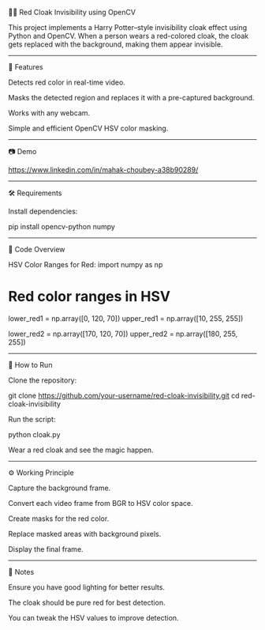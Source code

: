 🧙‍♂️ Red Cloak Invisibility using OpenCV

This project implements a Harry Potter–style invisibility cloak effect using Python and OpenCV.
When a person wears a red-colored cloak, the cloak gets replaced with the background, making them appear invisible.


*************************************************************************************************************************************************************************************
📌 Features

Detects red color in real-time video.

Masks the detected region and replaces it with a pre-captured background.

Works with any webcam.

Simple and efficient OpenCV HSV color masking.



*************************************************************************************************************************************************************************************
📷 Demo

https://www.linkedin.com/in/mahak-choubey-a38b90289/

*************************************************************************************************************************************************************************************
🛠️ Requirements

Install dependencies:

pip install opencv-python numpy



*************************************************************************************************************************************************************************************
📄 Code Overview

HSV Color Ranges for Red:
import numpy as np

# Red color ranges in HSV
lower_red1 = np.array([0, 120, 70])
upper_red1 = np.array([10, 255, 255])

lower_red2 = np.array([170, 120, 70])
upper_red2 = np.array([180, 255, 255])


*************************************************************************************************************************************************************************************
🚀 How to Run

Clone the repository:

git clone https://github.com/your-username/red-cloak-invisibility.git
cd red-cloak-invisibility


Run the script:

python cloak.py


Wear a red cloak and see the magic happen.



*************************************************************************************************************************************************************************************


⚙️ Working Principle

Capture the background frame.

Convert each video frame from BGR to HSV color space.

Create masks for the red color.

Replace masked areas with background pixels.

Display the final frame.



*************************************************************************************************************************************************************************************

📌 Notes

Ensure you have good lighting for better results.

The cloak should be pure red for best detection.

You can tweak the HSV values to improve detection.

















    
